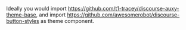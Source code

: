 
Ideally you would import https://github.com/t1-tracey/discourse-auxy-theme-base, and import https://github.com/awesomerobot/discourse-button-styles as theme component.
